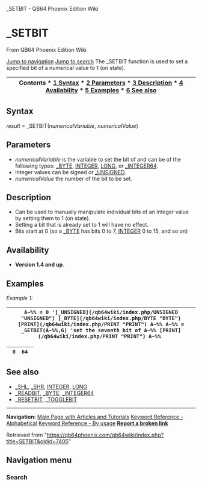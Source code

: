 


\_SETBIT - QB64 Phoenix Edition Wiki








# \_SETBIT



From QB64 Phoenix Edition Wiki



[Jump to navigation](#mw-head)
[Jump to search](#searchInput)
The \_SETBIT function is used to set a specified bit of a numerical value to 1 (on state).


  






| Contents * [1 Syntax](#Syntax) * [2 Parameters](#Parameters) * [3 Description](#Description) * [4 Availability](#Availability) * [5 Examples](#Examples) * [6 See also](#See_also) |
| --- |


## Syntax


*result* = \_SETBIT(*numericalVariable*, *numericalValue*)
  




## Parameters


* *numericalVariable* is the variable to set the bit of and can be of the following types: [\_BYTE](/qb64wiki/index.php/BYTE "BYTE"), [INTEGER](/qb64wiki/index.php/INTEGER "INTEGER"), [LONG](/qb64wiki/index.php/LONG "LONG"), or [\_INTEGER64](/qb64wiki/index.php/INTEGER64 "INTEGER64").
* Integer values can be signed or [\_UNSIGNED](/qb64wiki/index.php/UNSIGNED "UNSIGNED").
* *numericalValue* the number of the bit to be set.


  




## Description


* Can be used to manually manipulate individual bits of an integer value by setting them to 1 (on state).
* Setting a bit that is already set to 1 will have no effect.
* Bits start at 0 (so a [\_BYTE](/qb64wiki/index.php/BYTE "BYTE") has bits 0 to 7, [INTEGER](/qb64wiki/index.php/INTEGER "INTEGER") 0 to 15, and so on)


  




## Availability


* **Version 1.4 and up**.


  




## Examples


*Example 1:*





| ``` A~%% = 0 '[_UNSIGNED](/qb64wiki/index.php/UNSIGNED "UNSIGNED") [_BYTE](/qb64wiki/index.php/BYTE "BYTE") [PRINT](/qb64wiki/index.php/PRINT "PRINT") A~%% A~%% = _SETBIT(A~%%,6) 'set the seventh bit of A~%% [PRINT](/qb64wiki/index.php/PRINT "PRINT") A~%%  ``` |
| --- |




| ```  0  64  ``` |
| --- |


  




## See also


* [\_SHL](/qb64wiki/index.php/SHL "SHL"), [\_SHR](/qb64wiki/index.php/SHR "SHR"), [INTEGER](/qb64wiki/index.php/INTEGER "INTEGER"), [LONG](/qb64wiki/index.php/LONG "LONG")
* [\_READBIT](/qb64wiki/index.php/READBIT "READBIT"), [\_BYTE](/qb64wiki/index.php/BYTE "BYTE"), [\_INTEGER64](/qb64wiki/index.php/INTEGER64 "INTEGER64")
* [\_RESETBIT](/qb64wiki/index.php/RESETBIT "RESETBIT"), [\_TOGGLEBIT](/qb64wiki/index.php/TOGGLEBIT "TOGGLEBIT")


  






---


**Navigation:**
[Main Page with Articles and Tutorials](/qb64wiki/index.php/Main_Page "Main Page")
[Keyword Reference - Alphabetical](/qb64wiki/index.php/Keyword_Reference_-_Alphabetical "Keyword Reference - Alphabetical")
[Keyword Reference - By usage](/qb64wiki/index.php/Keyword_Reference_-_By_usage "Keyword Reference - By usage")
**[Report a broken link](https://qb64phoenix.com/forum/showthread.php?tid=2800)**  





Retrieved from "<https://qb64phoenix.com/qb64wiki/index.php?title=SETBIT&oldid=7405>"




## Navigation menu








### Search





















